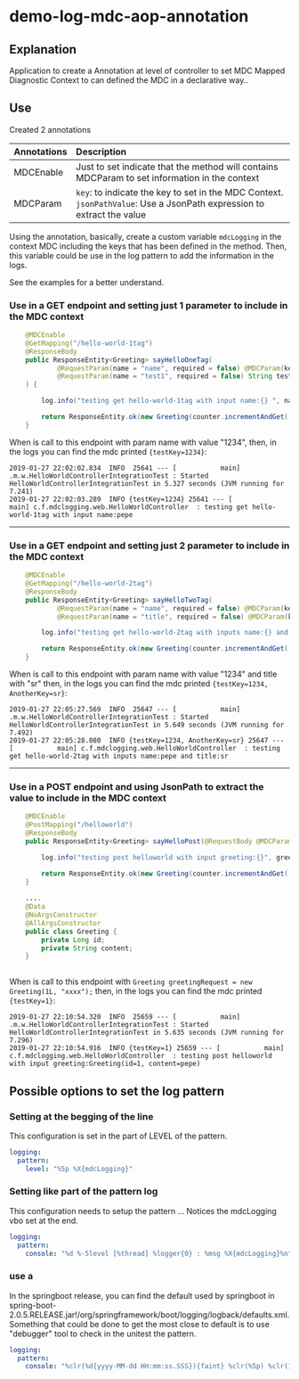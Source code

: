 # demo-log-mdc-aop-annotation 

## Explanation 
Application to create a Annotation at level of controller to set MDC Mapped Diagnostic Context  to can 
defined the MDC in a declarative way.. 

## Use
Created 2 annotations

| Annotations| Description  |
| :--------- | :----------- |
| MDCEnable  | Just to set indicate that the method will contains MDCParam to set information in the context |
| MDCParam   | `key`: to indicate the key to set in the MDC Context. <br>`jsonPathValue`: Use a JsonPath expression to extract the value|

Using the annotation, basically, create a custom variable `mdcLogging` in the context MDC including the keys that has been defined in the method. 
Then, this variable could be use in the log pattern to add the information in the logs. 

See the examples for a better understand.

### Use in a GET endpoint and setting just 1 parameter to include in the MDC context
```java
    @MDCEnable
    @GetMapping("/hello-world-1tag")
    @ResponseBody
    public ResponseEntity<Greeting> sayHelloOneTag(
            @RequestParam(name = "name", required = false) @MDCParam(key = "testKey") String name,
            @RequestParam(name = "test1", required = false) String test1
    ) {

        log.info("testing get hello-world-1tag with input name:{} ", name);

        return ResponseEntity.ok(new Greeting(counter.incrementAndGet(), String.format(template, name)));
    }
```
When is call to this endpoint with param name with value "1234", then, in the logs you can find the mdc printed `{testKey=1234}`:
```
2019-01-27 22:02:02.834  INFO  25641 --- [           main] .m.w.HelloWorldControllerIntegrationTest : Started HelloWorldControllerIntegrationTest in 5.327 seconds (JVM running for 7.241)
2019-01-27 22:02:03.289  INFO {testKey=1234} 25641 --- [           main] c.f.mdclogging.web.HelloWorldController  : testing get hello-world-1tag with input name:pepe 
```


----

### Use in a GET endpoint and setting just 2 parameter to include in the MDC context
```java
    @MDCEnable
    @GetMapping("/hello-world-2tag")
    @ResponseBody
    public ResponseEntity<Greeting> sayHelloTwoTag(
            @RequestParam(name = "name", required = false) @MDCParam(key = "testKey") String name,
            @RequestParam(name = "title", required = false) @MDCParam(key = "AnotherKey") String title) {

        log.info("testing get hello-world-2tag with inputs name:{} and title:{}", name, title);

        return ResponseEntity.ok(new Greeting(counter.incrementAndGet(), String.format(template, name)));
    }
```
When is call to this endpoint with param name with value "1234" and title with "sr"
then, in the logs you can find the mdc printed `{testKey=1234, AnotherKey=sr}`:
```
2019-01-27 22:05:27.569  INFO  25647 --- [           main] .m.w.HelloWorldControllerIntegrationTest : Started HelloWorldControllerIntegrationTest in 5.649 seconds (JVM running for 7.492)
2019-01-27 22:05:28.080  INFO {testKey=1234, AnotherKey=sr} 25647 --- [           main] c.f.mdclogging.web.HelloWorldController  : testing get hello-world-2tag with inputs name:pepe and title:sr 
```

----

### Use in a POST endpoint and using JsonPath to extract the value to include in the MDC context
```java
    @MDCEnable
    @PostMapping("/helloworld")
    @ResponseBody
    public ResponseEntity<Greeting> sayHelloPost(@RequestBody @MDCParam(key = "testKey", jsonPathValue = "$.id") Greeting greeting) {

        log.info("testing post helloworld with input greeting:{}", greeting);

        return ResponseEntity.ok(new Greeting(counter.incrementAndGet(), String.format(template, greeting.getContent())));
    }
    
    .... 
    @Data
    @NoArgsConstructor
    @AllArgsConstructor
    public class Greeting {
        private Long id;
        private String content;
    }
    
```
When is call to this endpoint with `Greeting greetingRequest = new Greeting(1L, "xxxx");`
then, in the logs you can find the mdc printed `{testKey=1}`:
```
2019-01-27 22:10:54.320  INFO  25659 --- [           main] .m.w.HelloWorldControllerIntegrationTest : Started HelloWorldControllerIntegrationTest in 5.635 seconds (JVM running for 7.296)
2019-01-27 22:10:54.916  INFO {testKey=1} 25659 --- [           main] c.f.mdclogging.web.HelloWorldController  : testing post helloworld with input greeting:Greeting(id=1, content=pepe)
```


## Possible options to set the log pattern

### Setting at the begging of the line
This configuration is set in the part of LEVEL of the pattern.
```yaml
logging:
  pattern:
    level: "%5p %X{mdcLogging}"
```


### Setting like part of the pattern log
This configuration needs to setup the pattern ... Notices the mdcLogging vbo set at the end.
```yaml
logging:
  pattern:
    console: "%d %-5level [%thread] %logger{0} : %msg %X{mdcLogging}%n"
```

### use a 
In the springboot release, you can find the default used by springboot in
spring-boot-2.0.5.RELEASE.jar!/org/springframework/boot/logging/logback/defaults.xml. 
Something that could be done to get the most close to default is to use "debugger" tool to check in the unitest the pattern. 
```yaml
logging:
  pattern:
    console: "%clr(%d{yyyy-MM-dd HH:mm:ss.SSS}){faint} %clr(%5p) %clr(18971){magenta} %clr(---){faint} %clr([%15.15t]){faint} %clr(%-40.40logger{39}){cyan} %clr(:){faint} %m %X{mdcLogging}%n%wEx"
```


